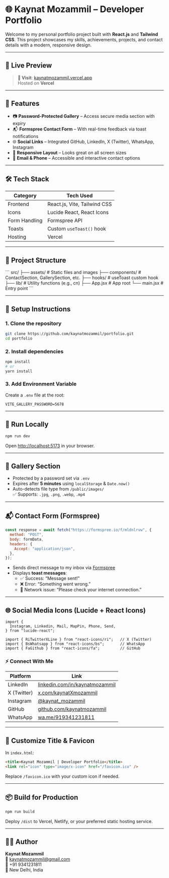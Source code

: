 # 🌐 Kaynat Mozammil – Developer Portfolio

Welcome to my personal portfolio project built with **React.js** and **Tailwind CSS**. This project showcases my skills, achievements, projects, and contact details with a modern, responsive design.

---

## 📌 Live Preview

> **🔗 Visit**: [kaynatmozammil.vercel.app](https://kaynatmozammil.vercel.app)  
> Hosted on **Vercel**

---

## 🚀 Features

- 📷 **Password-Protected Gallery** – Access secure media section with expiry
- 📬 **Formspree Contact Form** – With real-time feedback via toast notifications
- 🌐 **Social Links** – Integrated GitHub, LinkedIn, X (Twitter), WhatsApp, Instagram
- 📱 **Responsive Layout** – Looks great on all screen sizes
- 💌 **Email & Phone** – Accessible and interactive contact options

---

## 🛠️ Tech Stack

| Category     | Tech Used                                 |
|--------------|-------------------------------------------|
| Frontend     | React.js, Vite, Tailwind CSS              |
| Icons        | Lucide React, React Icons                 |
| Form Handling| Formspree API                             |
| Toasts       | Custom `useToast()` hook                  |
| Hosting      | Vercel                                     |

---

## 📁 Project Structure

\`\`\`
src/
├── assets/              # Static files and images
├── components/          # ContactSection, GallerySection, etc.
├── hooks/               # useToast custom hook
├── lib/                 # Utility functions (e.g., cn)
├── App.jsx              # App root
└── main.jsx             # Entry point
\`\`\`

---

## 🔧 Setup Instructions

### 1. Clone the repository

```bash
git clone https://github.com/kaynatmozammil/portfolio.git
cd portfolio
```

### 2. Install dependencies

```bash
npm install
# or
yarn install
```

### 3. Add Environment Variable

Create a `.env` file at the root:

```env
VITE_GALLERY_PASSWORD=5678
```

---

## 🧪 Run Locally

```bash
npm run dev
```

Open [http://localhost:5173](http://localhost:5173) in your browser.

---

## 🔐 Gallery Section

- Protected by a password set via `.env`
- Expires after **5 minutes** using `localStorage` & `Date.now()`
- Auto-detects file type from `/public/images/`  
  ✅ Supports: `.jpg`, `.png`, `.webp`, `.mp4`

---

## 📬 Contact Form (Formspree)

```js
const response = await fetch("https://formspree.io/f/mldnlrvw", {
  method: "POST",
  body: formData,
  headers: {
    Accept: "application/json",
  },
});
```

- Sends direct message to my inbox via [Formspree](https://formspree.io/)
- Displays **toast messages**:
  - ✅ Success: “Message sent!”
  - ❌ Error: “Something went wrong.”
  - 📡 Network issue: “Please check your internet connection.”

---

## 🌐 Social Media Icons (Lucide + React Icons)

```tsx
import {
  Instagram, Linkedin, Mail, MapPin, Phone, Send,
} from "lucide-react";

import { RiTwitterXLine } from "react-icons/ri";   // X (Twitter)
import { BsWhatsapp } from "react-icons/bs";       // WhatsApp
import { FaGithub } from "react-icons/fa";         // GitHub
```

### ⚡ Connect With Me

| Platform  | Link |
|-----------|------|
| LinkedIn  | [linkedin.com/in/kaynatmozammil](https://www.linkedin.com/in/kaynatmozammil/) |
| X (Twitter) | [x.com/kaynatXmozammil](https://x.com/kaynatXmozammil) |
| Instagram | [@kaynat_mozammil](https://www.instagram.com/kaynat_mozammil/) |
| GitHub    | [github.com/kaynatmozammil](https://github.com/kaynatmozammil) |
| WhatsApp  | [wa.me/919341231811](https://wa.me/919341231811) |

---

## 🎨 Customize Title & Favicon

In `index.html`:

```html
<title>Kaynat Mozammil | Developer Portfolio</title>
<link rel="icon" type="image/x-icon" href="/favicon.ico" />
```

Replace `/favicon.ico` with your custom icon if needed.

---

## 📦 Build for Production

```bash
npm run build
```

Deploy `/dist` to Vercel, Netlify, or your preferred static hosting service.

---

## 🙋‍♀️ Author

**Kaynat Mozammil**  
📧 kaynatmozammil@gmail.com  
📱 +91 9341231811  
📍 New Delhi, India